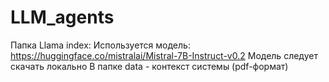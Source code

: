 # LLM_agents

Папка Llama index:
Используется модель: https://huggingface.co/mistralai/Mistral-7B-Instruct-v0.2
Модель следует скачать локально
В папке data - контекст системы (pdf-формат)